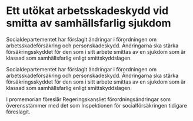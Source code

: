 # Ett utökat arbetsskadeskydd vid smitta av samhällsfarlig sjukdom

Socialdepartementet har förslagit ändringar i förordningen om arbetsskadeförsäkring och personskadeskydd. Ändringarna ska stärka försäkringsskyddet för den som i sitt arbete smittas av en sjukdom som är klassad som samhällsfarlig enligt smittskyddslagen.

Socialdepartementet har förslagit ändringar i förordningen om arbetsskadeförsäkring och personskadeskydd. Ändringarna ska stärka försäkringsskyddet för den som i sitt arbete smittas av en sjukdom som är klassad som samhällsfarlig enligt smittskyddslagen.

I promemorian föreslår Regeringskansliet förordningsändringar som överensstämmer med det som Inspektionen för socialförsäkringen tidigare föreslagit.
